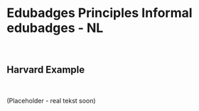 Edubadges Principles Informal edubadges - NL
============================================

 

Harvard Example
---------------

 

(Placeholder - real tekst soon)
